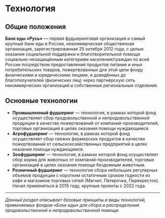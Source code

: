 # Технология

## Общие положения

**Банк еды «Русь»** — первая фудшеринговая организация и самый крупный банк еды в России, некоммерческая общественная организация, зарегистрированная 25 октября 2012 года, с целью оказания социальной поддержки и благотворительной помощи социально-незащищённым категориям населения/граждан по всей России посредством предоставления продуктов питания и иных потребительских товаров, пожертвованных для этой цели фонду физическими и юридическими лицами, и доведённых до благополучателей (физических лиц) через партнёрскую сеть некоммерческих организаций и собственные региональные отделения.

## Основные технологии

- **Промышленный фудшеринг** — технология, в рамках которой фонд осуществляет сбор продовольственной и непродовольственной продукции в качестве пожертвований от компаний-производителей, торговых организаций в целях оказания помощи нуждающимся.
- **Агрофудшеринг** — технология, в рамках которой фонд осуществляет сбор свежих фермерских продуктов в качестве пожертвований от сельскохозяйственных предприятий в целях оказания помощи нуждающимся.
- **Зоофудшеринг** — технология, в рамках которой фонд осуществляет сбор корма для животных от компаний-производителей, торговых организаций в целях оказания помощи бездомным животным.
- **Розничный фудшеринг** — технология сбора небольших регулярных объемов продукции с коротким остаточным сроком годности из кафе и магазинов торговых сетей (Магнит, Пятерочка, Перекресток). Начал применяться в 2015 году, крупные проекты с 2022 года.

---

*Данный раздел описывает базовые принципы и виды технологий, применяемых фондом «Банк еды» для сбора и распределения продовольственной и непродовольственной помощи.* 